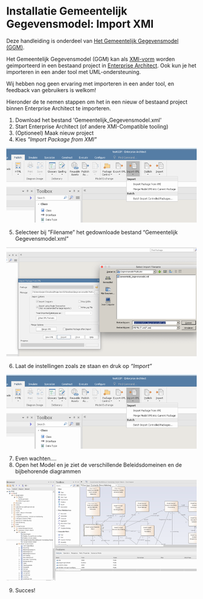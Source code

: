 # Installatie Gemeentelijk Gegevensmodel: Import XMI

Deze handleiding is onderdeel van [Het Gemeentelijk Gegevensmodel (GGM)](readme.md).

Het Gemeentelijk Gegevensmodel (GGM) kan als [XMI-vorm](https://www.omg.org/spec/XMI/About-XMI/) worden geimporteerd in een bestaand project in [Enterprise Architect](https://sparxsystems.com). Ook kun je het importeren in een ander tool met UML-ondersteuning.  

Wij hebben nog geen ervaring met importeren in een ander tool, en feedback van gebruikers is welkom!

Hieronder de te nemen stappen om het in een nieuw of bestaand project binnen Enterprise Architect te importeren.

1. Download het bestand 'Gemeentelijk_Gegevensmodel.xml'
2. Start Enterprise Architect (of andere XMI-Compatible tooling)
3. (Optioneel) Maak nieuw project
4. Kies _"Import Package from XMI"_

![Import XMI][importXMI]

5. Selecteer bij ”Filename” het gedownloade bestand “Gemeentelijk Gegevensmodel.xml”

![Select Filename][selectFilename]

6. Laat de instellingen zoals ze staan en druk op _“Import”_

![Import Package][importPackage]

7. Even wachten….
8. Open het Model en je ziet de verschillende Beleidsdomeinen en de bijbehorende diagrammen

![Open Diagram][openDiagram]

9. Succes!

[importXMI]: image/ImportPackage.png "Import XMI via tabblad Publish"
[selectFilename]: image/SelectFilename.png "Select Filename"
[importPackage]: image/ImportPackage.png "Import Package"
[openDiagram]: image/OpenDiagram.png "Open Diagram"
